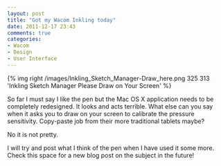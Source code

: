 ```yaml
---
layout: post
title: "Got my Wacom Inkling today"
date: 2011-12-17 23:43
comments: true
categories:
- Wacom
- Design
- User Interface
---
```

{% img right /images/Inkling_Sketch_Manager-Draw_here.png  325 313 'Inkling Sketch Manager Please Draw on Your Screen' %}

So far I must say I like the pen but the Mac OS X application needs to be completely redesigned. It looks and acts terrible. What else can you say when it asks you to draw on your screen to calibrate the pressure sensitivity. Copy-paste job from their more traditional tablets maybe?

No it is not pretty.

I will try and post what I think of the pen when I have used it some more. Check this space for a new blog post on the subject in the future!
